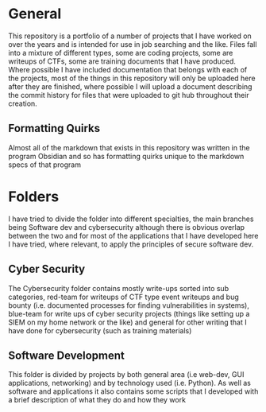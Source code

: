 # General
This repository is a portfolio of a number of projects that I have worked on over the years and is intended for use in job searching and the like. Files fall into a mixture of different types, some are coding projects, some are writeups of CTFs, some are training documents that I have produced. Where possible I have included documentation that belongs with each of the projects, most of the things in this repository will only be uploaded here after they are finished, where possible I will upload a document describing the commit history for files that were uploaded to git hub throughout their creation.

## Formatting Quirks
Almost all of the markdown that exists in this repository was written in the program Obsidian and so has formatting quirks unique to the markdown specs of that program

# Folders
I have tried to divide the folder into different specialties, the main branches being Software dev and cybersecurity although there is obvious overlap between the two and for most of the applications that I have developed here I have tried, where relevant, to apply the principles of secure software dev.

## Cyber Security 
The Cybersecurity folder contains mostly write-ups sorted into sub categories, red-team for writeups of CTF type event writeups and bug bounty (i.e. documented processes for finding vulnerabilities in systems), blue-team for write ups of cyber security projects (things like setting up a SIEM on my home network or the like) and general for other writing that I have done for cybersecurity (such as training materials)

## Software Development
This folder is divided by projects by both general area (i.e web-dev, GUI applications, networking) and by technology used (i.e. Python). As well as software and applications it also contains some scripts that I developed with a brief description of what they do and how they work
